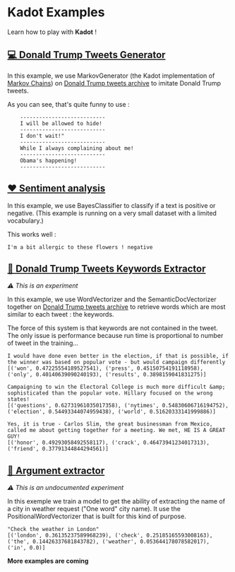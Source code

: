 # Kadot Examples

Learn how to play with **Kadot** !

## [💻 Donald Trump Tweets Generator](https://github.com/the-new-sky/Kadot/blob/master/examples/trump_generator.py) 
In this example, we use MarkovGenerator (the Kadot implementation of [Markov Chains](https://en.wikipedia.org/wiki/Markov_chain)) on [Donald Trump tweets archive](https://github.com/bpb27/trump-tweet-archive) to imitate Donald Trump tweets.

As you can see, that's quite funny to use :

```
    ---------------------------
    I will be allowed to hide!
    ---------------------------
    I don't wait!"
    ---------------------------
    While I always complaining about me!
    ---------------------------
    Obama's happening!
    ---------------------------
```

## [❤ Sentiment analysis](https://github.com/the-new-sky/Kadot/blob/master/examples/sentiment_analysis.py)
In this example, we use BayesClassifier to classify if a text is positive or negative. (This example is running on a very small dataset with a limited vocabulary.)

This works well :

```
I'm a bit allergic to these flowers ! negative
```

## [🔑 Donald Trump Tweets Keywords Extractor](https://github.com/the-new-sky/Kadot/blob/master/examples/trump_keyword.py)
*⚠ This is an experiment*

In this example, we use WordVectorizer and the SemanticDocVectorizer together on [Donald Trump tweets archive](https://github.com/bpb27/trump-tweet-archive) to retrieve words which are most similar to each tweet : the keywords.

The force of this system is that keywords are not contained in the tweet.
The only issue is performance because run time is proportional to number of tweet in the training...


```
I would have done even better in the election, if that is possible, if the winner was based on popular vote - but would campaign differently
[('won', 0.47225554189527541), ('press', 0.45150754191118958), ('only', 0.40140639090240193), ('results', 0.3898159041831275)]

Campaigning to win the Electoral College is much more difficult &amp; sophisticated than the popular vote. Hillary focused on the wrong states!
[('questions', 0.62731961035017358), ('nytimes', 0.54830606716194752), ('election', 0.54493344074959438), ('world', 0.51620333141999886)]

Yes, it is true - Carlos Slim, the great businessman from Mexico, called me about getting together for a meeting. We met, HE IS A GREAT GUY!
[('honor', 0.49293058492558117), ('crack', 0.46473941234017313), ('friend', 0.37791344844294561)]
```

## [📎 Argument extractor](https://github.com/the-new-sky/Kadot/blob/master/examples/argument_extractor.py)
*⚠ This is an undocumented experiment*

In this exemple we train a model to get the ability of extracting the name of a city in weather request ("One word" city name). It use the PositionalWordVectorizer that is built for this kind of purpose.

```
"Check the weather in London"
[('london', 0.36135237589968239), ('check', 0.25185165593008163), ('the', 0.14426337681843782), ('weather', 0.053644178078582017), ('in', 0.0)]
```

**More examples are coming**
